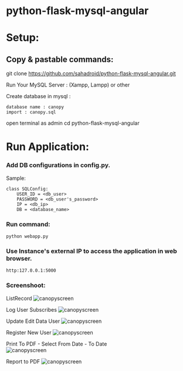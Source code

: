 # python-flask-mysql-angular

# Setup:
##  Copy & pastable commands:




git clone https://github.com/sahadroid/python-flask-mysql-angular.git 

Run Your MySQL Server : (Xampp, Lampp) or other 

Create database in mysql :

	database name : canopy 
	import : canopy.sql

open terminal as admin 
cd python-flask-mysql-angular



# Run Application:

### Add DB configurations in config.py.

Sample:

    class SQLConfig:
        USER_ID = <db_user>
        PASSWORD = <db_user's_password>
        IP = <db_ip>
        DB = <database_name>

### Run command:

    python webapp.py

### Use Instance's external IP to access the application in web browser.

    http:127.0.0.1:5000


### Screenshoot:

ListRecord
![canopyscreen](https://user-images.githubusercontent.com/27715383/109784207-69836480-7c3d-11eb-97ee-1ec81181c213.png)

Log User Subscribes
![canopyscreen](https://user-images.githubusercontent.com/27715383/109784351-92a3f500-7c3d-11eb-953f-abced93d2f29.png)


Update Edit Data User
![canopyscreen](https://user-images.githubusercontent.com/27715383/109381121-ebf0e900-790a-11eb-95f6-6f9a581ff5e4.png)


Register New User
![canopyscreen](https://user-images.githubusercontent.com/27715383/109381189-5d309c00-790b-11eb-8955-45cb37a8e5a1.png)


Print To PDF - Select From Date - To Date  
![canopyscreen](https://user-images.githubusercontent.com/27715383/109785545-cfbcb700-7c3e-11eb-8b08-706a9f887f7b.png)


Report to PDF
![canopyscreen](https://user-images.githubusercontent.com/27715383/109784751-f62e2280-7c3d-11eb-80ee-14dd423879a5.png)


